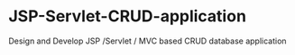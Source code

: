 # JSP-Servlet-CRUD-application
Design and Develop JSP /Servlet / MVC based  CRUD database application
